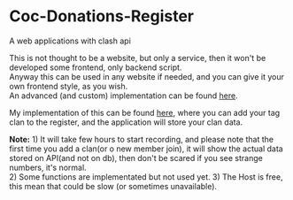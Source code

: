 # Coc-Donations-Register
A web applications with clash api

This is not thought to be a website, but only a service, then it won't be developed some frontend, only backend script.<br>
Anyway this can be used in any website if needed, and you can give it your own frontend style, as you wish.<br>
An advanced (and custom) implementation can be found [here](https://iranpalang.000webhostapp.com/en/stats.php).<br>

My implementation of this can be found [here](https://apicoc.000webhostapp.com/), where you can add your tag clan to the register, and the application will store your clan data.<br>

<strong>Note:</strong> 1) It will take few hours to start recording, and please note that the first time you add a clan(or o new member join), it will show the actual data stored on API(and not on db), then don't be scared if you see strange numbers, it's normal.<br>
2) Some functions are implementated but not used yet. 3) The Host is free, this mean that could be slow (or sometimes unavailable).
